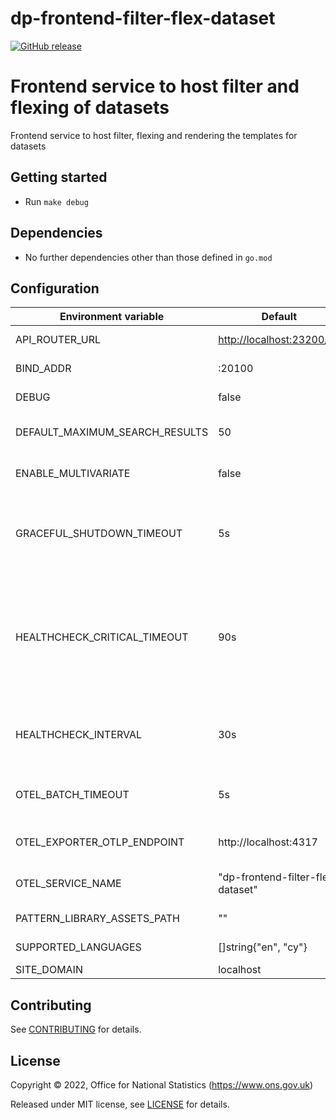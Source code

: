 # dp-frontend-filter-flex-dataset

[![GitHub release](https://img.shields.io/github/release/ONSdigital/dp-frontend-filter-flex-dataset.svg)](https://github.com/ONSdigital/dp-frontend-filter-flex-dataset/releases)

# Frontend service to host filter and flexing of datasets

Frontend service to host filter, flexing and rendering the templates for datasets

## Getting started

- Run `make debug`

## Dependencies

- No further dependencies other than those defined in `go.mod`

## Configuration

| Environment variable           | Default                           | Description                                                                                                                                           |
| ------------------------------ | --------------------------------- | ----------------------------------------------------------------------------------------------------------------------------------------------------- |
| API_ROUTER_URL                 | <http://localhost:23200/v1>       | The URL of the [dp-api-router](https://github.com/ONSdigital/dp-api-router)                                                                           |
| BIND_ADDR                      | :20100                            | The host and port to bind to                                                                                                                          |
| DEBUG                          | false                             | Enable debug mode                                                                                                                                     |
| DEFAULT_MAXIMUM_SEARCH_RESULTS | 50                                | Maximum paginated search results                                                                                                                      |
| ENABLE_MULTIVARIATE            | false                             | Enable 2021 [multivariate datasets](https://github.com/ONSdigital/dp-dataset-api/blob/5f9f4218b65aae4803809f4a876e9f72b9bf5305/models/dataset.go#L43) |
| GRACEFUL_SHUTDOWN_TIMEOUT      | 5s                                | The graceful shutdown timeout in seconds (`time.Duration` format)                                                                                     |
| HEALTHCHECK_CRITICAL_TIMEOUT   | 90s                               | Time to wait until an unhealthy dependent propagates its state to make this app unhealthy (`time.Duration` format)                                    |
| HEALTHCHECK_INTERVAL           | 30s                               | Time between self-healthchecks (`time.Duration` format)                                                                                               |
| OTEL_BATCH_TIMEOUT             | 5s                                | Interval between pushes to OT Collector                                                                                                               |
| OTEL_EXPORTER_OTLP_ENDPOINT    | http://localhost:4317             | URL for OpenTelemetry endpoint                                                                                                                        |
| OTEL_SERVICE_NAME              | "dp-frontend-filter-flex-dataset" | Service name to report to telemetry tools                                                                                                             |
| PATTERN_LIBRARY_ASSETS_PATH    | ""                                | Pattern library location                                                                                                                              |
| SUPPORTED_LANGUAGES            | []string{"en", "cy"}              | Supported languages                                                                                                                                   |
| SITE_DOMAIN                    | localhost                         |                                                                                                                                                       |

## Contributing

See [CONTRIBUTING](CONTRIBUTING.md) for details.

## License

Copyright © 2022, Office for National Statistics (<https://www.ons.gov.uk>)

Released under MIT license, see [LICENSE](LICENSE.md) for details.
